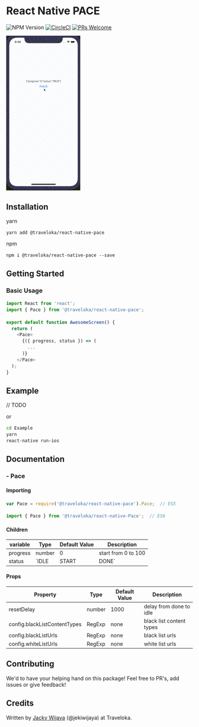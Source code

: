 # React Native PACE

![NPM Version](https://badge.fury.io/js/react-native-pace.svg) [![CircleCI](https://circleci.com/gh/traveloka/react-native-pace.svg?style=shield&circle-token=ab2fa2d1fdea74636ee3132e16c82003cdc95383)](https://circleci.com/gh/traveloka/react-native-pace) [![PRs Welcome](https://img.shields.io/badge/PRs-welcome-brightgreen.svg?style=flat-square)](http://makeapullrequest.com)

<img src="docs/demo.gif" data-canonical-src="https://gyazo.com/eb5c5741b6a9a16c692170a41a49c858.png" width="200"/>

## Installation

yarn

```
yarn add @traveloka/react-native-pace
```

npm

```
npm i @traveloka/react-native-pace --save
```

## Getting Started

### Basic Usage

```javascript
import React from 'react';
import { Pace } from '@traveloka/react-native-pace';

export default function AwesomeScreen() {
  return (
    <Pace>
      {({ progress, status }) => (
        ...
      )}
    </Pace>
  );
}
```

## Example
// TODO

or

```bash
cd Example
yarn
react-native run-ios
```

## Documentation

### - Pace

#### Importing
```javascript
var Pace = require('@traveloka/react-native-pace').Pace;  // ES5

import { Pace } from '@traveloka/react-native-Pace';  // ES6
```

#### Children
| variable | Type                  | Default Value | Description         |
| -------- | --------------------- | ------------- | ------------------- |
| progress | number                | 0             | start from 0 to 100 |
| status   | `IDLE | START | DONE` | IDLE          | status of progress  |

#### Props
| Property                     | Type   | Default Value | Description              |
| ---------------------------- | ------ | ------------- | ------------------------ |
| resetDelay                   | number | 1000          | delay from done to idle  |
| config.blackListContentTypes | RegExp | none          | black list content types |
| config.blackListUrls         | RegExp | none          | black list urls          |
| config.whiteListUrls         | RegExp | none          | white list urls          |

## Contributing

We'd to have your helping hand on this package! Feel free to PR's, add issues or give feedback!

## Credits
Written by [Jacky Wijaya](https://www.linkedin.com/in/jacky-wijaya-125b90b6/) (@jekiwijaya) at Traveloka.
